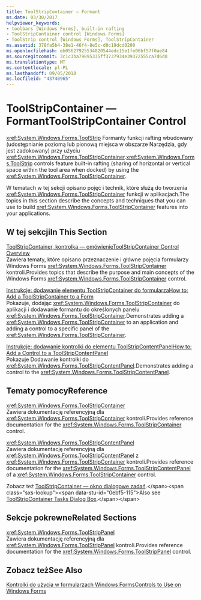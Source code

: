 ```yaml
---
title: ToolStripContainer — Formant
ms.date: 03/30/2017
helpviewer_keywords:
- toolbars [Windows Forms], built-in rafting
- ToolStripContainer control [Windows Forms]
- ToolStrip control [Windows Forms], ToolStripContainer
ms.assetid: 378fa5b4-38e1-46f4-8e5c-d0c19dcd0200
ms.openlocfilehash: eb05627925534820544edc15e1fe06bf57f0ae84
ms.sourcegitcommit: 3c1c3ba79895335ff3737934e39372555ca7d6d0
ms.translationtype: MT
ms.contentlocale: pl-PL
ms.lasthandoff: 09/05/2018
ms.locfileid: "43740965"
---
```

# <a name="toolstripcontainer-control"></a><span data-ttu-id="0ebf5-102">ToolStripContainer — Formant</span><span class="sxs-lookup"><span data-stu-id="0ebf5-102">ToolStripContainer Control</span></span>
<span data-ttu-id="0ebf5-103"><xref:System.Windows.Forms.ToolStrip> Formanty funkcji rafting wbudowany (udostępnianie poziomą lub pionową miejsca w obszarze Narzędzia, gdy jest zadokowany) przy użyciu <xref:System.Windows.Forms.ToolStripContainer>.</span><span class="sxs-lookup"><span data-stu-id="0ebf5-103"><xref:System.Windows.Forms.ToolStrip> controls feature built-in rafting (sharing of horizontal or vertical space within the tool area when docked) by using the <xref:System.Windows.Forms.ToolStripContainer>.</span></span>  
  
 <span data-ttu-id="0ebf5-104">W tematach w tej sekcji opisano pojęć i technik, które służą do tworzenia <xref:System.Windows.Forms.ToolStripContainer> funkcji w aplikacjach.</span><span class="sxs-lookup"><span data-stu-id="0ebf5-104">The topics in this section describe the concepts and techniques that you can use to build <xref:System.Windows.Forms.ToolStripContainer> features into your applications.</span></span>  
  
## <a name="in-this-section"></a><span data-ttu-id="0ebf5-105">W tej sekcji</span><span class="sxs-lookup"><span data-stu-id="0ebf5-105">In This Section</span></span>  
 [<span data-ttu-id="0ebf5-106">ToolStripContainer, kontrolka — omówienie</span><span class="sxs-lookup"><span data-stu-id="0ebf5-106">ToolStripContainer Control Overview</span></span>](../../../../docs/framework/winforms/controls/toolstripcontainer-control-overview.md)  
 <span data-ttu-id="0ebf5-107">Zawiera tematy, które opisano przeznaczenie i główne pojęcia formularzy Windows Forms <xref:System.Windows.Forms.ToolStripContainer> kontroli.</span><span class="sxs-lookup"><span data-stu-id="0ebf5-107">Provides topics that describe the purpose and main concepts of the Windows Forms <xref:System.Windows.Forms.ToolStripContainer> control.</span></span>  
  
 [<span data-ttu-id="0ebf5-108">Instrukcje: dodawanie elementu ToolStripContainer do formularza</span><span class="sxs-lookup"><span data-stu-id="0ebf5-108">How to: Add a ToolStripContainer to a Form</span></span>](../../../../docs/framework/winforms/controls/how-to-add-a-toolstripcontainer-to-a-form.md)  
 <span data-ttu-id="0ebf5-109">Pokazuje, dodając <xref:System.Windows.Forms.ToolStripContainer> do aplikacji i dodawanie formantu do określonych panelu <xref:System.Windows.Forms.ToolStripContainer>.</span><span class="sxs-lookup"><span data-stu-id="0ebf5-109">Demonstrates adding a <xref:System.Windows.Forms.ToolStripContainer> to an application and adding a control to a specific panel of the <xref:System.Windows.Forms.ToolStripContainer>.</span></span>  
  
 [<span data-ttu-id="0ebf5-110">Instrukcje: dodawanie kontrolki do elementu ToolStripContentPanel</span><span class="sxs-lookup"><span data-stu-id="0ebf5-110">How to: Add a Control to a ToolStripContentPanel</span></span>](../../../../docs/framework/winforms/controls/how-to-add-a-control-to-a-toolstripcontentpanel.md)  
 <span data-ttu-id="0ebf5-111">Pokazuje Dodawanie kontrolki do <xref:System.Windows.Forms.ToolStripContentPanel>.</span><span class="sxs-lookup"><span data-stu-id="0ebf5-111">Demonstrates adding a control to the <xref:System.Windows.Forms.ToolStripContentPanel>.</span></span>  
  
## <a name="reference"></a><span data-ttu-id="0ebf5-112">Tematy pomocy</span><span class="sxs-lookup"><span data-stu-id="0ebf5-112">Reference</span></span>  
 <xref:System.Windows.Forms.ToolStripContainer>  
 <span data-ttu-id="0ebf5-113">Zawiera dokumentację referencyjną dla <xref:System.Windows.Forms.ToolStripContainer> kontroli.</span><span class="sxs-lookup"><span data-stu-id="0ebf5-113">Provides reference documentation for the <xref:System.Windows.Forms.ToolStripContainer> control.</span></span>  
  
 <xref:System.Windows.Forms.ToolStripContentPanel>  
 <span data-ttu-id="0ebf5-114">Zawiera dokumentację referencyjną dla <xref:System.Windows.Forms.ToolStripContentPanel> z <xref:System.Windows.Forms.ToolStripContainer> kontroli.</span><span class="sxs-lookup"><span data-stu-id="0ebf5-114">Provides reference documentation for the <xref:System.Windows.Forms.ToolStripContentPanel> of a <xref:System.Windows.Forms.ToolStripContainer> control.</span></span>  
  
 <span data-ttu-id="0ebf5-115">Zobacz też [ToolStripContainer — okno dialogowe zadań](https://msdn.microsoft.com/library/ms233647\(v=vs.110\)).</span><span class="sxs-lookup"><span data-stu-id="0ebf5-115">Also see [ToolStripContainer Tasks Dialog Box](https://msdn.microsoft.com/library/ms233647\(v=vs.110\)).</span></span>  
  
## <a name="related-sections"></a><span data-ttu-id="0ebf5-116">Sekcje pokrewne</span><span class="sxs-lookup"><span data-stu-id="0ebf5-116">Related Sections</span></span>  
 <xref:System.Windows.Forms.ToolStripPanel>  
 <span data-ttu-id="0ebf5-117">Zawiera dokumentację referencyjną dla <xref:System.Windows.Forms.ToolStripPanel> kontroli.</span><span class="sxs-lookup"><span data-stu-id="0ebf5-117">Provides reference documentation for the <xref:System.Windows.Forms.ToolStripPanel> control.</span></span>  
  
## <a name="see-also"></a><span data-ttu-id="0ebf5-118">Zobacz też</span><span class="sxs-lookup"><span data-stu-id="0ebf5-118">See Also</span></span>  
 [<span data-ttu-id="0ebf5-119">Kontrolki do użycia w formularzach Windows Forms</span><span class="sxs-lookup"><span data-stu-id="0ebf5-119">Controls to Use on Windows Forms</span></span>](../../../../docs/framework/winforms/controls/controls-to-use-on-windows-forms.md)
